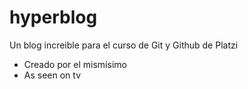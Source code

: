 # hyperblog
Un blog increible para el curso de Git y Github de Platzi

* Creado por el mismísimo
* As seen on tv
